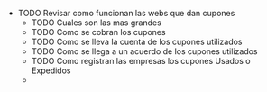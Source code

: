 - TODO  Revisar como funcionan las webs que dan cupones
	- TODO Cuales son las mas grandes
	- TODO Como se cobran los cupones
	- TODO Como se lleva la cuenta de los cupones utilizados
	- TODO Como se llega a un acuerdo de los cupones utilizados
	- TODO Como registran las empresas los cupones Usados o Expedidos
	-